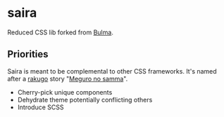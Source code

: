 # saira
Reduced CSS lib forked from [Bulma](https://github.com/jgthms/bulma).


Priorities
------------
Saira is meant to be complemental to other CSS frameworks. It's named after a [rakugo](https://en.wikipedia.org/wiki/Rakugo) story "[Meguro no samma](https://ja.wikipedia.org/wiki/%E7%9B%AE%E9%BB%92%E3%81%AE%E3%81%95%E3%82%93%E3%81%BE)".

- Cherry-pick unique components
- Dehydrate theme potentially conflicting others
- Introduce SCSS
